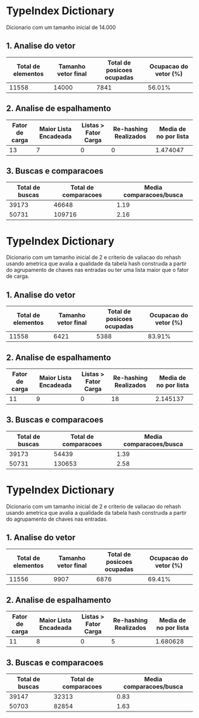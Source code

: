 # TypeIndex Dictionary

Dicionario com um tamanho inicial de 14.000

## 1. Analise do vetor
| Total de elementos | Tamanho vetor final      | Total de posicoes ocupadas | Ocupacao do vetor (%) |
| ----------- | ----------- | ----------- | ----------- |
| 11558    | 14000    | 7841 | 56.01% |
## 2. Analise de espalhamento
| Fator de carga | Maior Lista Encadeada | Listas > Fator Carga | Re-hashing Realizados | Media de no por lista |
| ----------- | ----------- | ----------- | ----------- | ----------- |
| 13    | 7 | 0 | 0 | 1.474047 |

## 3. Buscas e comparacoes
| Total de buscas      | Total de comparacoes | Media comparacoes/busca |
| ----------- | ----------- | ----------- |
| 39173    | 46648 | 1.19 |
| 50731    | 109716 | 2.16 |

# TypeIndex Dictionary

Dicionario com um tamanho inicial de 2 e criterio de valiacao do rehash usando ametrica que avalia a qualidade da tabela hash construıda a partir do agrupamento de chaves nas entradas ou ter uma lista maior que o fator de carga.

## 1. Analise do vetor
| Total de elementos | Tamanho vetor final      | Total de posicoes ocupadas | Ocupacao do vetor (%) |
| ----------- | ----------- | ----------- | ----------- |
| 11558    | 6421    | 5388 | 83.91% |
## 2. Analise de espalhamento
| Fator de carga | Maior Lista Encadeada | Listas > Fator Carga | Re-hashing Realizados | Media de no por lista |
| ----------- | ----------- | ----------- | ----------- | ----------- |
| 11    | 9 | 0 | 18 | 2.145137 |

## 3. Buscas e comparacoes
| Total de buscas      | Total de comparacoes | Media comparacoes/busca |
| ----------- | ----------- | ----------- |
| 39173    | 54439 | 1.39 |
| 50731    | 130653 | 2.58 |
# TypeIndex Dictionary

Dicionario com um tamanho inicial de 2 e criterio de valiacao do rehash usando ametrica que avalia a qualidade da tabela hash construıda a partir do agrupamento de chaves nas entradas.

## 1. Analise do vetor
| Total de elementos | Tamanho vetor final      | Total de posicoes ocupadas | Ocupacao do vetor (%) |
| ----------- | ----------- | ----------- | ----------- |
| 11556    | 9907    | 6876 | 69.41% |
## 2. Analise de espalhamento
| Fator de carga | Maior Lista Encadeada | Listas > Fator Carga | Re-hashing Realizados | Media de no por lista |
| ----------- | ----------- | ----------- | ----------- | ----------- |
| 11    | 8 | 0 | 5 | 1.680628 |

## 3. Buscas e comparacoes
| Total de buscas      | Total de comparacoes | Media comparacoes/busca |
| ----------- | ----------- | ----------- |
| 39147    | 32313 | 0.83 |
| 50703    | 82854 | 1.63 |
